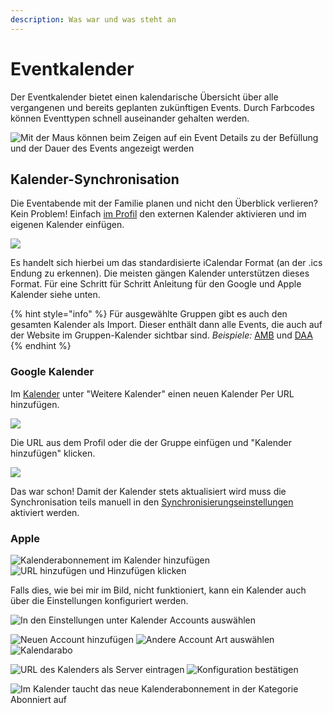 ```yaml
---
description: Was war und was steht an
---
```


# Eventkalender

Der Eventkalender bietet einen kalendarische Übersicht über alle vergangenen und bereits geplanten zukünftigen Events. Durch Farbcodes können Eventtypen schnell auseinander gehalten werden.

![Mit der Maus können beim Zeigen auf ein Event Details zu der Befüllung und der Dauer des Events angezeigt werden](../.gitbook/assets/Slotbot-Calendar.png)

## Kalender-Synchronisation

Die Eventabende mit der Familie planen und nicht den Überblick verlieren? Kein Problem! Einfach [im Profil](https://armamachtbock.de/profile/me) den externen Kalender aktivieren und im eigenen Kalender einfügen.

![](../.gitbook/assets/Slotbot-External-Calendar.png)

Es handelt sich hierbei um das standardisierte iCalendar Format (an der .ics Endung zu erkennen). Die meisten gängen Kalender unterstützen dieses Format. Für eine Schritt für Schritt Anleitung für den Google und Apple Kalender siehe unten.

{% hint style="info" %}
Für ausgewählte Gruppen gibt es auch den gesamten Kalender als Import. Dieser enthält dann alle Events, die auch auf der Website im Gruppen-Kalender sichtbar sind. _Beispiele:_ [AMB](https://armamachtbock.de/calendar/AMB) und [DAA](https://events.deutsche-arma-allianz.de/calendar/DAA)
{% endhint %}

### Google Kalender

Im [Kalender](https://calendar.google.com) unter "Weitere Kalender" einen neuen Kalender Per URL hinzufügen.

![](../.gitbook/assets/Slotbot-GoogleCalendar-Create1.png)

Die URL aus dem Profil oder die der Gruppe einfügen und "Kalender hinzufügen" klicken.

![](../.gitbook/assets/Slotbot-GoogleCalendar-Create2.png)

Das war schon! Damit der Kalender stets aktualisiert wird muss die Synchronisation teils manuell in den [Synchronisierungseinstellungen](https://calendar.google.com/calendar/syncselect) aktiviert werden.

### Apple

![Kalenderabonnement im Kalender hinzufügen](../.gitbook/assets/Slotbot-AppleCalendar-Create1.PNG) ![URL hinzufügen und Hinzufügen klicken](../.gitbook/assets/Slotbot-AppleCalendar-Create2.PNG)

Falls dies, wie bei mir im Bild, nicht funktioniert, kann ein Kalender auch über die Einstellungen konfiguriert werden.

![In den Einstellungen unter Kalender Accounts auswählen](../.gitbook/assets/Slotbot-AppleCalendar-Create3.PNG)

![Neuen Account hinzufügen](../.gitbook/assets/Slotbot-AppleCalendar-Create4.PNG) ![Andere Account Art auswählen](../.gitbook/assets/Slotbot-AppleCalendar-Create5.PNG) ![Kalendarabo](../.gitbook/assets/Slotbot-AppleCalendar-Create6.PNG)

![URL des Kalenders als Server eintragen](../.gitbook/assets/Slotbot-AppleCalendar-Create7.PNG) ![Konfiguration bestätigen](../.gitbook/assets/Slotbot-AppleCalendar-Create8.PNG)

![Im Kalender taucht das neue Kalenderabonnement in der Kategorie Abonniert auf](../.gitbook/assets/Slotbot-AppleCalendar-Create9.PNG)
